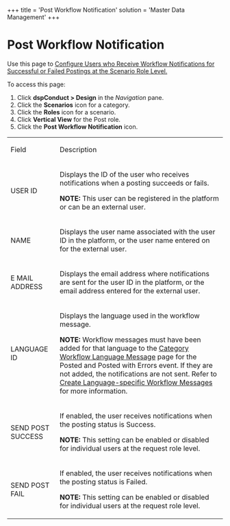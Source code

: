 +++
title = 'Post Workflow Notification'
solution = 'Master Data Management'
+++

# Post Workflow Notification

<div class="use">

Use this page to [Configure Users who Receive Workflow Notifications for
Successful or Failed Postings at the Scenario Role
Level.](../Config/Send_Workflow_Notifications_when_a_Post_Fails_or_Succeeds.htm#Configure_Users_who_Receive_Workflow_Notifications_at_the_Scenario_Role_Level)

</div>

To access this page:

1.  Click <span style="font-weight: bold;">dspConduct \>
    </span>**Design** in the *Navigation* pane.
2.  Click the **Scenarios** icon for a category.
3.  Click the **Roles** icon for a scenario.
4.  Click **Vertical View** for the Post role.
5.  Click the **Post Workflow Notification** icon.

<table>
<tbody>
<tr class="odd">
<td><p>Field</p></td>
<td><p>Description</p></td>
</tr>
<tr class="even">
<td><p>USER ID</p></td>
<td><p>Displays the ID of the user who receives notifications when a posting succeeds or fails.</p>
<p><strong>NOTE:</strong> This user can be registered in the platform or can be an external user.</p></td>
</tr>
<tr class="odd">
<td><p>NAME</p></td>
<td><p>Displays the user name associated with the user ID in the platform, or the user name entered on for the external user.</p></td>
</tr>
<tr class="even">
<td><p>E MAIL ADDRESS</p></td>
<td><p>Displays the email address where notifications are sent for the user ID in the platform, or the email address entered for the external user.</p></td>
</tr>
<tr class="odd">
<td><p>LANGUAGE ID</p></td>
<td><p>Displays the language used in the workflow message.</p>
<p><strong>NOTE:</strong> Workflow messages must have been added for that language to the <a href="Category_Workflow_Language_Message_H.htm">Category Workflow Language Message</a> page for the Posted and Posted with Errors event. If they are not added, the notifications are not sent. Refer to <a href="../Config/Create_Language-specific_Workflow_Messages_for_a_Category.htm">Create Language-specific Workflow Messages</a> for more information.</p></td>
</tr>
<tr class="even">
<td><p>SEND POST SUCCESS</p></td>
<td><p>If enabled, the user receives notifications when the posting status is Success.</p>
<p><strong>NOTE:</strong> This setting can be enabled or disabled for individual users at the request role level.</p></td>
</tr>
<tr class="odd">
<td><p>SEND POST FAIL</p></td>
<td><p>If enabled, the user receives notifications when the posting status is Failed.</p>
<p><strong>NOTE:</strong> This setting can be enabled or disabled for individual users at the request role level.</p></td>
</tr>
</tbody>
</table>
